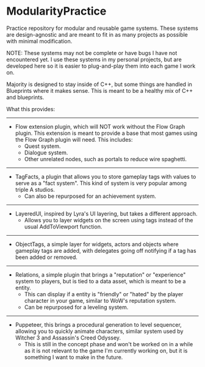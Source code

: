 # ModularityPractice
Practice repository for modular and reusable game systems.
These systems are design-agnostic and are meant to fit in as many projects as possible with minimal modification.

NOTE: These systems may not be complete or have bugs I have not encountered yet. I use these systems in my personal projects, but are developed here so it is easier to plug-and-play them into each game I work on.

Majority is designed to stay inside of C++, but some things are handled in Blueprints where it makes sense. This is meant to be a healthy mix of C++ and blueprints.

What this provides:

---
- Flow extension plugin, which will NOT work without the Flow Graph plugin. This extension is meant to provide a base that most games using the Flow Graph plugin will need. This includes:
	- Quest system.
	- Dialogue system.
   	- Other unrelated nodes, such as portals to reduce wire spaghetti.

---
 - TagFacts, a plugin that allows you to store gameplay tags with values to serve as a "fact system". This kind of system is very popular among triple A studios.
   	- Can also be repurposed for an achievement system.

---
 - LayeredUI, inspired by Lyra's UI layering, but takes a different approach.
 	- Allows you to layer widgets on the screen using tags instead of the usual AddToViewport function.

---
 - ObjectTags, a simple layer for widgets, actors and objects where gameplay tags are added, with delegates going off notifying if a tag has been added or removed.

---
 - Relations, a simple plugin that brings a "reputation" or "experience" system to players, but is tied to a data asset, which is meant to be a entity.
	 - This can display if a entity is "friendly" or "hated" by the player character in your game, similar to WoW's reputation system.
  	 - Can be repurposed for a leveling system. 

---
 - Puppeteer, this brings a procedural generation to level sequencer, allowing you to quickly animate characters, similar system used by Witcher 3 and Assassin's Creed Odyssey.
	- This is still in the concept phase and won't be worked on in a while as it is not relevant to the game I'm currently working on, but it is something I want to make in the future.
